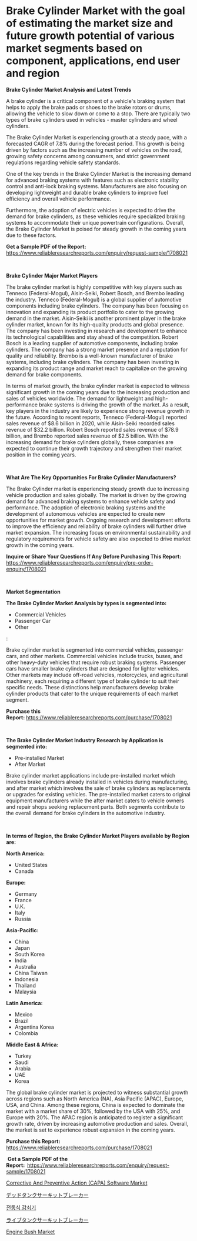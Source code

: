 <p><h1>Brake Cylinder Market with the goal of estimating the market size and future growth potential of various market segments based on component, applications, end user and region</h1></p><p><strong>Brake Cylinder Market Analysis and Latest Trends</strong></p>
<p><p>A brake cylinder is a critical component of a vehicle's braking system that helps to apply the brake pads or shoes to the brake rotors or drums, allowing the vehicle to slow down or come to a stop. There are typically two types of brake cylinders used in vehicles - master cylinders and wheel cylinders.</p><p>The Brake Cylinder Market is experiencing growth at a steady pace, with a forecasted CAGR of 7.8% during the forecast period. This growth is being driven by factors such as the increasing number of vehicles on the road, growing safety concerns among consumers, and strict government regulations regarding vehicle safety standards.</p><p>One of the key trends in the Brake Cylinder Market is the increasing demand for advanced braking systems with features such as electronic stability control and anti-lock braking systems. Manufacturers are also focusing on developing lightweight and durable brake cylinders to improve fuel efficiency and overall vehicle performance.</p><p>Furthermore, the adoption of electric vehicles is expected to drive the demand for brake cylinders, as these vehicles require specialized braking systems to accommodate their unique powertrain configurations. Overall, the Brake Cylinder Market is poised for steady growth in the coming years due to these factors.</p></p>
<p><strong>Get a Sample PDF of the Report:&nbsp;</strong> <a href="https://www.reliableresearchreports.com/enquiry/request-sample/1708021">https://www.reliableresearchreports.com/enquiry/request-sample/1708021</a></p>
<p>&nbsp;</p>
<p><strong>Brake Cylinder Major Market Players</strong></p>
<p><p>The brake cylinder market is highly competitive with key players such as Tenneco (Federal-Mogul), Aisin-Seiki, Robert Bosch, and Brembo leading the industry. Tenneco (Federal-Mogul) is a global supplier of automotive components including brake cylinders. The company has been focusing on innovation and expanding its product portfolio to cater to the growing demand in the market. Aisin-Seiki is another prominent player in the brake cylinder market, known for its high-quality products and global presence. The company has been investing in research and development to enhance its technological capabilities and stay ahead of the competition. Robert Bosch is a leading supplier of automotive components, including brake cylinders. The company has a strong market presence and a reputation for quality and reliability. Brembo is a well-known manufacturer of brake systems, including brake cylinders. The company has been investing in expanding its product range and market reach to capitalize on the growing demand for brake components.</p><p>In terms of market growth, the brake cylinder market is expected to witness significant growth in the coming years due to the increasing production and sales of vehicles worldwide. The demand for lightweight and high-performance brake systems is driving the growth of the market. As a result, key players in the industry are likely to experience strong revenue growth in the future. According to recent reports, Tenneco (Federal-Mogul) reported sales revenue of $8.6 billion in 2020, while Aisin-Seiki recorded sales revenue of $32.2 billion. Robert Bosch reported sales revenue of $78.9 billion, and Brembo reported sales revenue of $2.5 billion. With the increasing demand for brake cylinders globally, these companies are expected to continue their growth trajectory and strengthen their market position in the coming years.</p></p>
<p>&nbsp;</p>
<p><strong>What Are The Key Opportunities For Brake Cylinder Manufacturers?</strong></p>
<p><p>The Brake Cylinder market is experiencing steady growth due to increasing vehicle production and sales globally. The market is driven by the growing demand for advanced braking systems to enhance vehicle safety and performance. The adoption of electronic braking systems and the development of autonomous vehicles are expected to create new opportunities for market growth. Ongoing research and development efforts to improve the efficiency and reliability of brake cylinders will further drive market expansion. The increasing focus on environmental sustainability and regulatory requirements for vehicle safety are also expected to drive market growth in the coming years.</p></p>
<p><strong>Inquire or Share Your Questions If Any Before Purchasing This Report:</strong> <a href="https://www.reliableresearchreports.com/enquiry/pre-order-enquiry/1708021">https://www.reliableresearchreports.com/enquiry/pre-order-enquiry/1708021</a></p>
<p>&nbsp;</p>
<p><strong>Market Segmentation</strong></p>
<p><strong>The Brake Cylinder Market Analysis by types is segmented into:</strong></p>
<p><ul><li>Commercial Vehicles</li><li>Passenger Car</li><li>Other</li></ul></p>
<p><p>:</p><p>Brake cylinder market is segmented into commercial vehicles, passenger cars, and other markets. Commercial vehicles include trucks, buses, and other heavy-duty vehicles that require robust braking systems. Passenger cars have smaller brake cylinders that are designed for lighter vehicles. Other markets may include off-road vehicles, motorcycles, and agricultural machinery, each requiring a different type of brake cylinder to suit their specific needs. These distinctions help manufacturers develop brake cylinder products that cater to the unique requirements of each market segment.</p></p>
<p><strong>Purchase this Report:&nbsp;</strong><a href="https://www.reliableresearchreports.com/purchase/1708021">https://www.reliableresearchreports.com/purchase/1708021</a></p>
<p>&nbsp;</p>
<p><strong>The Brake Cylinder Market Industry Research by Application is segmented into:</strong></p>
<p><ul><li>Pre-installed Market</li><li>After Market</li></ul></p>
<p><p>Brake cylinder market applications include pre-installed market which involves brake cylinders already installed in vehicles during manufacturing, and after market which involves the sale of brake cylinders as replacements or upgrades for existing vehicles. The pre-installed market caters to original equipment manufacturers while the after market caters to vehicle owners and repair shops seeking replacement parts. Both segments contribute to the overall demand for brake cylinders in the automotive industry.</p></p>
<p>&nbsp;</p>
<p><strong>In terms of Region, the Brake Cylinder Market Players available by Region are:</strong></p>
<p>
    <p> <strong> North America: </strong>
        <ul>
            <li>United States</li>
            <li>Canada</li>
        </ul>
        </p> 
    <p> <strong> Europe: </strong>
        <ul>
            <li>Germany</li>
            <li>France</li>
            <li>U.K.</li>
            <li>Italy</li>
            <li>Russia</li>
        </ul>
        </p> 
    <p> <strong> Asia-Pacific: </strong>
        <ul>
            <li>China</li>
            <li>Japan</li>
            <li>South Korea</li>
            <li>India</li>
            <li>Australia</li>
            <li>China Taiwan</li>
            <li>Indonesia</li>
            <li>Thailand</li>
            <li>Malaysia</li>
        </ul>
        </p> 
    <p> <strong> Latin America: </strong>
        <ul>
            <li>Mexico</li>
            <li>Brazil</li>
            <li>Argentina Korea</li>
            <li>Colombia</li>
        </ul>
        </p> 
    <p> <strong> Middle East & Africa: </strong>
        <ul>
            <li>Turkey</li>
            <li>Saudi</li>
            <li>Arabia</li>
            <li>UAE</li>
            <li>Korea</li>
        </ul>
    </p>
    </p>
<p><p>The global brake cylinder market is projected to witness substantial growth across regions such as North America (NA), Asia Pacific (APAC), Europe, USA, and China. Among these regions, China is expected to dominate the market with a market share of 30%, followed by the USA with 25%, and Europe with 20%. The APAC region is anticipated to register a significant growth rate, driven by increasing automotive production and sales. Overall, the market is set to experience robust expansion in the coming years.</p></p>
<p><strong>Purchase this Report: </strong><a href="https://www.reliableresearchreports.com/purchase/1708021">https://www.reliableresearchreports.com/purchase/1708021</a></p>
<p>&nbsp;<strong>Get a Sample PDF of the Report:&nbsp;&nbsp;</strong><a href="https://www.reliableresearchreports.com/enquiry/request-sample/1708021">https://www.reliableresearchreports.com/enquiry/request-sample/1708021</a></p>
<p><strong></strong></p>
<p><p><a href="https://view.publitas.com/reportprime-1/corrective-and-preventive-action-capa-software-market-research-report-unlocks-analysis-on-the-market-financial-status-market-size-and-market-revenue-upto-2030/">Corrective And Preventive Action (CAPA) Software Market</a></p><p><a href="https://medium.com/@silverbeaudinsa406dp355ue/%E3%83%87%E3%83%83%E3%83%89%E3%82%BF%E3%83%B3%E3%82%AF%E9%81%AE%E6%96%AD%E6%A9%9F%E5%B8%82%E5%A0%B4-%E5%B8%82%E5%A0%B4cagr-%E5%B8%82%E5%A0%B4%E3%83%88%E3%83%AC%E3%83%B3%E3%83%89-%E6%88%90%E9%95%B7%E6%88%A6%E7%95%A5%E3%81%AB%E9%96%A2%E3%81%99%E3%82%8B%E3%82%A4%E3%83%B3%E3%82%B5%E3%82%A4%E3%83%88-af33120d9bd2">デッドタンクサーキットブレーカー</a></p><p><a href="https://medium.com/@do_trejo/2024%EB%85%84%EB%B6%80%ED%84%B0-2031%EB%85%84%EA%B9%8C%EC%A7%80-%EA%B8%B0%EA%B0%84-%EB%8F%99%EC%95%88%EC%9D%98-%EB%AA%A8%ED%84%B0%ED%99%94-%EB%B6%88%EB%9F%89%EA%B8%B0-%EC%8B%9C%EC%9E%A5-%EB%B6%84%EC%84%9D-%EB%B0%8F-%EA%B7%9C%EB%AA%A8-%EC%98%88%EC%B8%A1-73f49490d204">전동식 감쇠기</a></p><p><a href="https://medium.com/@silverbeaudinsa406dp355ue/%E3%83%A9%E3%82%A4%E3%83%96%E3%82%BF%E3%83%B3%E3%82%AF%E5%9B%9E%E8%B7%AF%E3%83%96%E3%83%AC%E3%83%BC%E3%82%AB%E3%83%BC%E5%B8%82%E5%A0%B4%E3%82%A4%E3%83%B3%E3%82%B5%E3%82%A4%E3%83%88-%E5%B8%82%E5%A0%B4%E3%81%AE%E5%8B%95%E5%90%91-%E6%88%90%E9%95%B7-2024%E5%B9%B4%E3%81%8B%E3%82%892031%E5%B9%B4%E3%81%BE%E3%81%A7%E3%81%AE%E4%BA%88%E6%B8%AC-799796ed69cb">ライブタンクサーキットブレーカー</a></p><p><a href="https://github.com/brentleyjimmiealvaradoz4l1rea/Market-Research-Report-List-1/blob/main/engine-bush-market.md">Engine Bush Market</a></p></p>